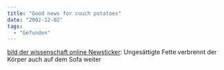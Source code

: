 ```yaml
---
title: "Good news for couch potatoes"
date: "2002-12-02"
tags:
  - "Gefunden"
---
```


[bild der wissenschaft online Newsticker](https://web.archive.org/web/20040904175022/http://www.wissenschaft.de/sixcms/detail.php?id=135294 "bild der wissenschaft online Newsticker"): Ungesättigte Fette verbrennt der Körper auch auf dem Sofa weiter
